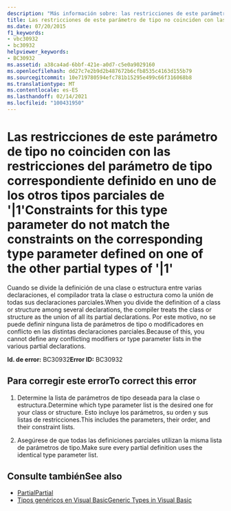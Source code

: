 ```yaml
---
description: "Más información sobre: las restricciones de este parámetro de tipo no coinciden con las restricciones en el parámetro de tipo correspondiente definido en uno de los otros tipos parciales de ' | 1 '"
title: Las restricciones de este parámetro de tipo no coinciden con las restricciones del parámetro de tipo correspondiente definido en uno de los otros tipos parciales de '|1'
ms.date: 07/20/2015
f1_keywords:
- vbc30932
- bc30932
helpviewer_keywords:
- BC30932
ms.assetid: a38ca4ad-6bbf-421e-a0d7-c5e0a9029160
ms.openlocfilehash: dd27c7e2b9d2b487672b6cfb8535c4163d155b79
ms.sourcegitcommit: 10e719780594efc781b15295e499c66f316068b8
ms.translationtype: MT
ms.contentlocale: es-ES
ms.lasthandoff: 02/14/2021
ms.locfileid: "100431950"
---
```

# <a name="constraints-for-this-type-parameter-do-not-match-the-constraints-on-the-corresponding-type-parameter-defined-on-one-of-the-other-partial-types-of-1"></a><span data-ttu-id="7ec62-103">Las restricciones de este parámetro de tipo no coinciden con las restricciones del parámetro de tipo correspondiente definido en uno de los otros tipos parciales de '|1'</span><span class="sxs-lookup"><span data-stu-id="7ec62-103">Constraints for this type parameter do not match the constraints on the corresponding type parameter defined on one of the other partial types of '|1'</span></span>

<span data-ttu-id="7ec62-104">Cuando se divide la definición de una clase o estructura entre varias declaraciones, el compilador trata la clase o estructura como la unión de todas sus declaraciones parciales.</span><span class="sxs-lookup"><span data-stu-id="7ec62-104">When you divide the definition of a class or structure among several declarations, the compiler treats the class or structure as the union of all its partial declarations.</span></span> <span data-ttu-id="7ec62-105">Por este motivo, no se puede definir ninguna lista de parámetros de tipo o modificadores en conflicto en las distintas declaraciones parciales.</span><span class="sxs-lookup"><span data-stu-id="7ec62-105">Because of this, you cannot define any conflicting modifiers or type parameter lists in the various partial declarations.</span></span>  
  
 <span data-ttu-id="7ec62-106">**Id. de error:** BC30932</span><span class="sxs-lookup"><span data-stu-id="7ec62-106">**Error ID:** BC30932</span></span>  
  
## <a name="to-correct-this-error"></a><span data-ttu-id="7ec62-107">Para corregir este error</span><span class="sxs-lookup"><span data-stu-id="7ec62-107">To correct this error</span></span>  
  
1. <span data-ttu-id="7ec62-108">Determine la lista de parámetros de tipo deseada para la clase o estructura.</span><span class="sxs-lookup"><span data-stu-id="7ec62-108">Determine which type parameter list is the desired one for your class or structure.</span></span> <span data-ttu-id="7ec62-109">Esto incluye los parámetros, su orden y sus listas de restricciones.</span><span class="sxs-lookup"><span data-stu-id="7ec62-109">This includes the parameters, their order, and their constraint lists.</span></span>  
  
2. <span data-ttu-id="7ec62-110">Asegúrese de que todas las definiciones parciales utilizan la misma lista de parámetros de tipo.</span><span class="sxs-lookup"><span data-stu-id="7ec62-110">Make sure every partial definition uses the identical type parameter list.</span></span>  
  
## <a name="see-also"></a><span data-ttu-id="7ec62-111">Consulte también</span><span class="sxs-lookup"><span data-stu-id="7ec62-111">See also</span></span>

- [<span data-ttu-id="7ec62-112">Partial</span><span class="sxs-lookup"><span data-stu-id="7ec62-112">Partial</span></span>](../language-reference/modifiers/partial.md)
- [<span data-ttu-id="7ec62-113">Tipos genéricos en Visual Basic</span><span class="sxs-lookup"><span data-stu-id="7ec62-113">Generic Types in Visual Basic</span></span>](../programming-guide/language-features/data-types/generic-types.md)
